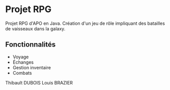 # Projet RPG

Projet RPG d'APO en Java. 
Création d'un jeu de rôle impliquant des batailles de vaisseaux dans la galaxy.

## Fonctionnalités

* Voyage
* Échanges
* Gestion inventaire
* Combats

Thibault DUBOIS
Louis BRAZIER

